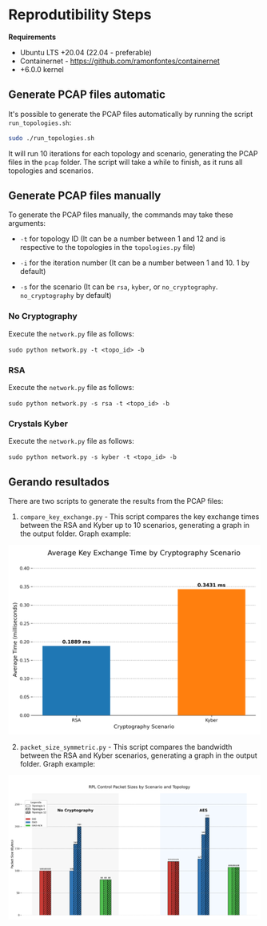 # Reprodutibility Steps

**Requirements**

* Ubuntu LTS +20.04 (22.04 - preferable)
* Containernet - https://github.com/ramonfontes/containernet
* +6.0.0 kernel

## Generate PCAP files automatic

It's possible to generate the PCAP files automatically by running the script `run_topologies.sh`:

```bash
sudo ./run_topologies.sh
```

It will run 10 iterations for each topology and scenario, generating the PCAP files in the `pcap` folder. The script will take a while to finish, as it runs all topologies and scenarios.

## Generate PCAP files manually

To generate the PCAP files manually, the commands may take these arguments:

* `-t` for topology ID (It can be a number between 1 and 12 and is respective to the topologies in the `topologies.py` file)

* `-i` for the iteration number (It can be a number between 1 and 10. 1 by default)

* `-s` for the scenario (It can be `rsa`, `kyber`, or `no_cryptography`. `no_cryptography` by default)

### No Cryptography

Execute the `network.py` file as follows:

`sudo python network.py -t <topo_id> -b`

### RSA

Execute the `network.py` file as follows:

`sudo python network.py -s rsa -t <topo_id> -b`


### Crystals Kyber

Execute the `network.py` file as follows:

`sudo python network.py -s kyber -t <topo_id> -b`


## Gerando resultados

There are two scripts to generate the results from the PCAP files:

1. `compare_key_exchange.py` - This script compares the key exchange times between the RSA and Kyber up to 10 scenarios, generating a graph in the output folder. Graph example:

![Compare key exchange](./output/key_exchange_time_comparison.png)

2. `packet_size_symmetric.py` - This script compares the bandwidth between the RSA and Kyber scenarios, generating a graph in the output folder. Graph example:

![Packet size symmetric](./output/packet_size_symmetric.png)
